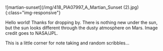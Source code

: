 

![martian-sunset](/img/418_PIA07997_A_Martian_Sunset (2).jpg){:class="img-responsive"}



Hello world! Thanks for dropping by. There is nothing new under the sun, but the sun looks different through the dusty atmosphere on Mars.
Image credit goes to NASA/JPL. 

This is a little corner for note taking and random scribbles...
